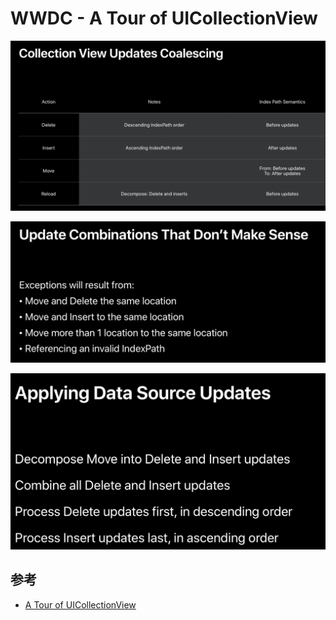 # WWDC - A Tour of UICollectionView
![](media/15307544248972/15307545133586.jpg)

![](media/15307544248972/15307545241292.jpg)

![](media/15307544248972/15307545334269.jpg)


## 参考 
- [A Tour of UICollectionView](https://developer.apple.com/wwdc18/225)



